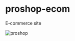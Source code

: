 # proshop-ecom
E-commerce site

![proshop](https://user-images.githubusercontent.com/70301132/96875004-b433e980-14b1-11eb-8065-b28224a81df4.gif)
